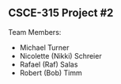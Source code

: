 CSCE-315 Project #2
-------------------
Team Members:
 - Michael Turner
 - Nicolette (Nikki) Schreier
 - Rafael (Raf) Salas
 - Robert (Bob) Timm
